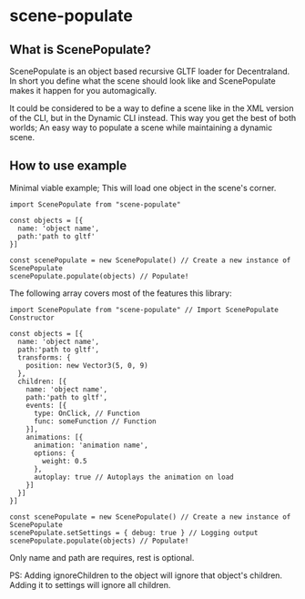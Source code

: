 # scene-populate

## What is ScenePopulate?
ScenePopulate is an object based recursive GLTF loader for Decentraland. In short you define what the scene should look like and ScenePopulate makes it happen for you automagically.

It could be considered to be a way to define a scene like in the XML version of the CLI, but in the Dynamic CLI instead. This way you get the best of both worlds; An easy way to populate a scene while maintaining a dynamic scene.

## How to use example

Minimal viable example; This will load one object in the scene's corner.
```
import ScenePopulate from "scene-populate"

const objects = [{
  name: 'object name',
  path:'path to gltf'
}]

const scenePopulate = new ScenePopulate() // Create a new instance of ScenePopulate
scenePopulate.populate(objects) // Populate!
```

The following array covers most of the features this library:
```
import ScenePopulate from "scene-populate" // Import ScenePopulate Constructor

const objects = [{
  name: 'object name',
  path:'path to gltf',
  transforms: {
    position: new Vector3(5, 0, 9)
  },
  children: [{
    name: 'object name',
    path:'path to gltf',
    events: [{
      type: OnClick, // Function
      func: someFunction // Function
    }],
    animations: [{
      animation: 'animation name',
      options: {
        weight: 0.5
      },
      autoplay: true // Autoplays the animation on load
    }]
  }]
}]

const scenePopulate = new ScenePopulate() // Create a new instance of ScenePopulate
scenePopulate.setSettings = { debug: true } // Logging output
scenePopulate.populate(objects) // Populate!
```
Only name and path are requires, rest is optional.

PS: Adding ignoreChildren to the object will ignore that object's children. Adding it to settings will ignore all children.


